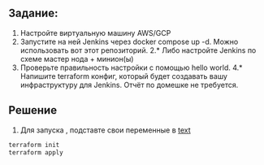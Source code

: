 ## Задание:
 	
1. Настройте виртуальную машину AWS/GCP
2. Запустите на ней Jenkins через docker compose up -d. Можно использовать вот этот репозиторий.
2.* Либо настройте Jenkins по схеме мастер нода + минион(ы)
3. Проверьте правильность настройки с помощью hello world.
4.* Напишите terraform конфиг, который будет создавать вашу инфраструктуру для Jenkins.
Отчёт по домешке не требуется.

## Решение
1) Для запуска , подставте свои переменные в [text](jenkins_ec2_aws.tf)
```bash
terraform init
terraform apply
```